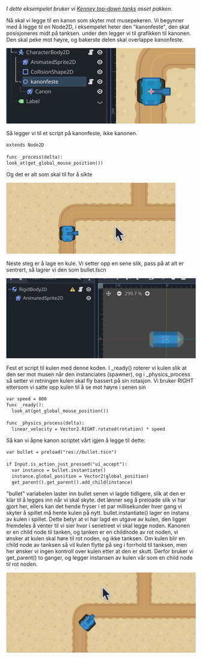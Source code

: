 *I dette eksempelet bruker vi [Kenney top-down tanks](https://www.kenney.nl/assets/top-down-tanks-redux) asset pakken.*

Nå skal vi legge til en kanon som skyter mot musepekeren. Vi begynner med å legge til en Node2D, i eksempelet heter den "kanonfeste", den skal posisjoneres midt på tanksen. under den legger vi til grafikken til kanonen. Den skal peke mot høyre, og bakerste delen skal overlappe kanonfeste.

![](../media/5_roter1.png)

Så legger vi til et script på kanonfeste, ikke kanonen. 
```gdscript
extends Node2D

func _process(delta):
look_at(get_global_mouse_position())
```
Og det er alt som skal til for å sikte

![](../media/5_roter4.gif)

Neste steg er å lage en kule. Vi setter opp en sene slik, pass på at alt er sentrert, så lagrer vi den som bullet.tscn

![](../media/5_roter2.png)

Fest et script til kulen med denne koden. I _ready() roterer vi kulen slik at den ser mot musen når den instanciates (spawner), og i _physics_process så setter vi retningen kulen skal fly bassert på sin rotasjon. Vi bruker RIGHT ettersom vi satte opp kulen til å se mot høyre i senen sin
```gdscript
var speed = 800
func _ready():
  look_at(get_global_mouse_position())

func _physics_process(delta):
  linear_velocity = Vector2.RIGHT.rotated(rotation) * speed
``` 

 Så kan vi åpne kanon scriptet vårt igjen å legge til dette:
 
```gdscript
var bullet = preload("res://bullet.tscn")

if Input.is_action_just_pressed("ui_accept"):
  var instance = bullet.instantiate()
  instance.global_position = Vector2(global_position)
  get_parent().get_parent().add_child(instance)
```

"bullet" variabelen laster inn bullet senen vi lagde tidligere, slik at den er klar til å legges inn når vi skal skyte. det lønner seg å preloade slik vi har gjort her, ellers kan det hende fryser i et par millisekunder hver gang vi skyter å spillet må hente kulen på nytt. bullet.instantiate() lager en instans av kulen i spillet. Dette betyr at vi har lagd en utgave av kulen, den ligger fremdeles å venter til vi sier hvor i senetreet vi skal legge noden. Kanonen er en child node til tanken, og tanken er en childnode av rot noden, vi ønsker at kulen skal høre til rot noden, og ikke tanksen. Om kulen blir en child node av tanksen så vil kulen flytte på seg i forrhold til tanksen, men her ønsker vi ingen kontroll over kulen etter at den er skutt. Derfor bruker vi get_parent() to ganger, og legger instansen av kulen vår som en child node til rot noden.

![](../media/5_roter3.gif)



